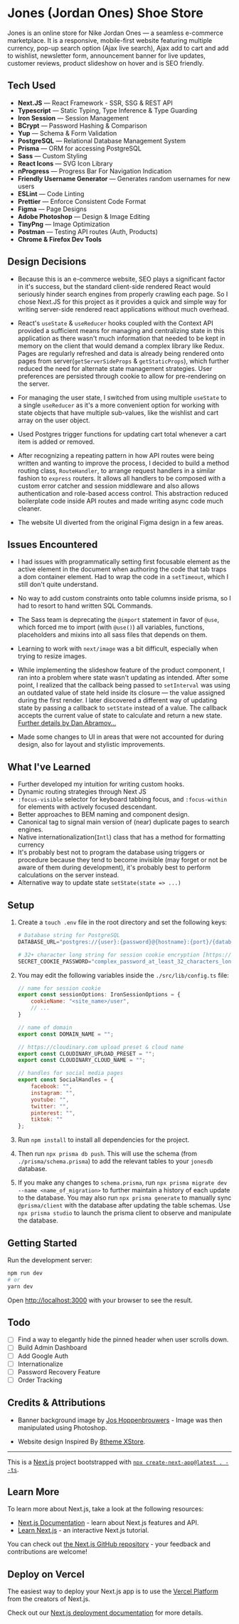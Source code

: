 # Jones (Jordan Ones) Shoe Store

Jones is an online store for Nike Jordan Ones &mdash; a seamless e-commerce marketplace. It is a responsive, mobile-first website featuring multiple currency, pop-up search option (Ajax live search), Ajax add to cart and add to wishlist, newsletter form, announcement banner for live updates, customer reviews, product slideshow on hover and is SEO friendly.

## Tech Used

- **Next.JS** &mdash; React Framework - SSR, SSG & REST API
- **Typescript** &mdash; Static Typing, Type Inference & Type Guarding
- **Iron Session** &mdash; Session Management
- **BCrypt** &mdash; Password Hashing & Comparison
- **Yup** &mdash; Schema & Form Validation
- **PostgreSQL** &mdash; Relational Database Management System
- **Prisma** &mdash; ORM for accessing PostgreSQL
- **Sass** &mdash; Custom Styling
- **React Icons** &mdash; SVG Icon Library
- **nProgress** &mdash; Progress Bar For Navigation Indication
- **Friendly Username Generator** &mdash; Generates random usernames for new users
- **ESLint** &mdash; Code Linting
- **Prettier** &mdash; Enforce Consistent Code Format
- **Figma** &mdash; Page Designs
- **Adobe Photoshop** &mdash; Design & Image Editing
- **TinyPng** &mdash; Image Optimization
- **Postman** &mdash; Testing API routes (Auth, Products)
- **Chrome & Firefox Dev Tools**

## Design Decisions

- Because this is an e-commerce website, SEO plays a significant factor in it's success, but the standard client-side rendered React would seriously hinder search engines from properly crawling each page. So I chose Next.JS for this project as it provides a quick and simple way for writing server-side rendered react applications without much overhead.

- React's `useState` & `useReducer` hooks coupled with the Context API provided a sufficient means for managing and centralizing state in this application as there wasn't much information that needed to be kept in memory on the client that would demand a complex library like Redux. Pages are regularly refreshed and data is already being rendered onto pages from server(`getServerSideProps` & `getStaticProps`), which further reduced the need for alternate state management strategies. User preferences are persisted through cookie to allow for pre-rendering on the server.

- For managing the user state, I switched from using multiple `useState` to a single `useReducer` as it's a more convenient option for working with state objects that have multiple sub-values, like the wishlist and cart array on the user object.

- Used Postgres trigger functions for updating cart total whenever a cart item is added or removed.

- After recognizing a repeating pattern in how API routes were being written and wanting to improve the process, I decided to build a method routing class, `RouteHandler`, to arrange request handlers in a similar fashion to `express` routers. It allows all handlers to be composed with a custom error catcher and session middleware and also allows authentication and role-based access control. This abstraction reduced boilerplate code inside API routes and made writing async code much cleaner.

- The website UI diverted from the original Figma design in a few areas.

## Issues Encountered

- I had issues with programmatically setting first focusable element as the active element in the document when authoring the code that tab traps a dom container element. Had to wrap the code in a `setTimeout`, which I still don't quite understand.

- No way to add custom constraints onto table columns inside prisma, so I had to resort to hand written SQL Commands.

- The Sass team is deprecating the `@import` statement in favor of `@use`, which forced me to import (with `@use()`) all variables, functions, placeholders and mixins into all sass files that depends on them.

- Learning to work with `next/image` was a bit difficult, especially when trying to resize images.

- While implementing the slideshow feature of the product component, I ran into a problem where state wasn't updating as intended. After some point, I realized that the callback being passed to `setInterval` was using an outdated value of state held inside its closure &mdash; the value assigned during the first render. I later discovered a different way of updating state by passing a callback to `setState` instead of a value. The callback accepts the current value of state to calculate and return a new state. [Further details by Dan Abramov...](https://overreacted.io/making-setinterval-declarative-with-react-hooks/)

- Made some changes to UI in areas that were not accounted for during design, also for layout and stylistic improvements.

## What I've Learned

- Further developed my intuition for writing custom hooks.
- Dynamic routing strategies through Next JS
- `:focus-visible` selector for keyboard tabbing focus, and `:focus-within` for elements with actively focused descendant.
- Better approaches to BEM naming and component design.
- Canonical tag to signal main version of (near) duplicate pages to search engines.
- Native internationalization(`Intl`) class that has a method for formatting currency
- It's probably best not to program the database using triggers or procedure because they tend to become invisible (may forget or not be aware of them during development), it's probably best to perform calculations on the server instead.
- Alternative way to update state `setState(state => ...)`

## Setup

1. Create a `touch .env` file in the root directory and set the following keys:
	```python
	# Database string for PostgreSQL
	DATABASE_URL="postgres://{user}:{password}@{hostname}:{port}/{database_name}"

	# 32+ character long string for session cookie encryption [https://1password.com/password-generator/]
	SECRET_COOKIE_PASSWORD="complex_password_at_least_32_characters_long"
	```

2. You may edit the following variables inside the `./src/lib/config.ts` file:
	```js
	// name for session cookie
	export const sessionOptions: IronSessionOptions = {
		cookieName: "<site_name>/user",
		// ...
	}

	// name of domain
	export const DOMAIN_NAME = "";

	// https://cloudinary.com upload preset & cloud name
	export const CLOUDINARY_UPLOAD_PRESET = "";
	export const CLOUDINARY_CLOUD_NAME = "";

	// handles for social media pages
	export const SocialHandles = {
		facebook: "",
		instagram: "",
		youtube: "",
		twitter: "",
		pinterest: "",
		tiktok: ""
	};
	```

3. Run `npm install` to install all dependencies for the project.

4. Then run `npx prisma db push`. This will use the schema (from `./prisma/schema.prisma`) to add the relevant tables to your `jonesdb` database.

5. If you make any changes to `schema.prisma`, run `npx prisma migrate dev --name <name_of_migration>` to further maintain a history of each update to the database. You may also run `npx prisma generate` to manually sync `@prisma/client` with the database after updating the table schemas. Use `npx prisma studio` to launch the prisma client to observe and manipulate the database.

## Getting Started

Run the development server:
```bash
npm run dev
# or
yarn dev
```

Open [http://localhost:3000](http://localhost:3000) with your browser to see the result.

## Todo

- [ ] Find a way to elegantly hide the pinned header when user scrolls down.
- [ ] Build Admin Dashboard
- [ ] Add Google Auth
- [ ] Internationalize
- [ ] Password Recovery Feature
- [ ] Order Tracking

## Credits & Attributions

- Banner background image by [Jos Hoppenbrouwers](https://www.joshoppenbrouwers.com/) - Image was then manipulated using Photoshop.

- Website design Inspired By [8theme XStore](https://xstore.8theme.com/elementor/demos/sneakers/).

---

This is a [Next.js](https://nextjs.org/) project bootstrapped with [`npx create-next-app@latest . --ts`](https://github.com/vercel/next.js/blob/canary/docs/basic-features/typescript.md).

## Learn More

To learn more about Next.js, take a look at the following resources:

- [Next.js Documentation](https://nextjs.org/docs) - learn about Next.js features and API.
- [Learn Next.js](https://nextjs.org/learn) - an interactive Next.js tutorial.

You can check out [the Next.js GitHub repository](https://github.com/vercel/next.js/) - your feedback and contributions are welcome!

## Deploy on Vercel

The easiest way to deploy your Next.js app is to use the [Vercel Platform](https://vercel.com/new?utm_medium=default-template&filter=next.js&utm_source=create-next-app&utm_campaign=create-next-app-readme) from the creators of Next.js.

Check out our [Next.js deployment documentation](https://nextjs.org/docs/deployment) for more details.
